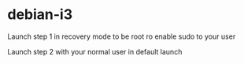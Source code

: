 # debian-i3

Launch step 1 in recovery mode to be root ro enable sudo to your user

Launch step 2 with your normal user in default launch
